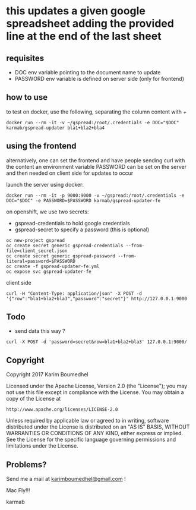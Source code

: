 
# this updates a given google spreadsheet adding the provided line at the end of the last sheet

## requisites

- DOC env variable pointing to the document name to update
- PASSWORD env variable is defined on server side (only for frontend)

## how to use

to test on docker, use the following, separating the column content with *+*

```
docker run --rm -it -v ~/gspread:/root/.credentials -e DOC="$DOC" karmab/gspread-updater bla1+bla2+bla4
```

## using the frontend

alternatively, one can set the frontend and have people sending curl with the content
an environment variable PASSWORD can be set on the server and then needed on client side for updates to occur


launch the server using docker:

```
docker run --rm -it -p 9000:9000 -v ~/gspread:/root/.credentials -e DOC="$DOC" -e PASSWORD=$PASSWORD karmab/gspread-updater-fe
```

on openshift, we use two secrets:

- gspread-credentials to hold google credentials
- gspread-secret to specify a password (this is optional)

```
oc new-project gspread
oc create secret generic gspread-credentials --from-file=client_secret.json
oc create secret generic gspread-password --from-literal=password=$PASSWORD
oc create -f gspread-updater-fe.yml
oc expose svc gspread-updater-fe
```

client side 
```
curl -H "Content-Type: application/json" -X POST -d '{"row":"bla1+bla2+bla3","password":"secret"}' http://127.0.0.1:9000
```

## Todo

- send data this way ?
```
curl -X POST -d 'password=secret&row=bla1+bla2+bla3' 127.0.0.1:9000/
```

## Copyright

Copyright 2017 Karim Boumedhel

Licensed under the Apache License, Version 2.0 (the "License");
you may not use this file except in compliance with the License.
You may obtain a copy of the License at

    http://www.apache.org/licenses/LICENSE-2.0

Unless required by applicable law or agreed to in writing, software
distributed under the License is distributed on an "AS IS" BASIS,
WITHOUT WARRANTIES OR CONDITIONS OF ANY KIND, either express or implied.
See the License for the specific language governing permissions and
limitations under the License.

## Problems?

Send me a mail at [karimboumedhel@gmail.com](mailto:karimboumedhel@gmail.com) !

Mac Fly!!!

karmab
